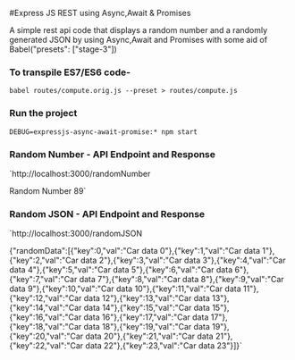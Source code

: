 #Express JS REST using Async,Await & Promises

A simple rest api code that displays a random number and a randomly generated JSON by using Async,Await and Promises with some aid of Babel("presets": ["stage-3"])

### To transpile ES7/ES6 code-

`babel routes/compute.orig.js --preset > routes/compute.js`

### Run the project

`DEBUG=expressjs-async-await-promise:* npm start`

### Random Number - API Endpoint and Response

`http://localhost:3000/randomNumber

Random Number 89`

### Random JSON - API Endpoint and Response

`http://localhost:3000/randomJSON

{"randomData":[{"key":0,"val":"Car data 0"},{"key":1,"val":"Car data 1"},{"key":2,"val":"Car data 2"},{"key":3,"val":"Car data 3"},{"key":4,"val":"Car data 4"},{"key":5,"val":"Car data 5"},{"key":6,"val":"Car data 6"},{"key":7,"val":"Car data 7"},{"key":8,"val":"Car data 8"},{"key":9,"val":"Car data 9"},{"key":10,"val":"Car data 10"},{"key":11,"val":"Car data 11"},{"key":12,"val":"Car data 12"},{"key":13,"val":"Car data 13"},{"key":14,"val":"Car data 14"},{"key":15,"val":"Car data 15"},{"key":16,"val":"Car data 16"},{"key":17,"val":"Car data 17"},{"key":18,"val":"Car data 18"},{"key":19,"val":"Car data 19"},{"key":20,"val":"Car data 20"},{"key":21,"val":"Car data 21"},{"key":22,"val":"Car data 22"},{"key":23,"val":"Car data 23"}]}`